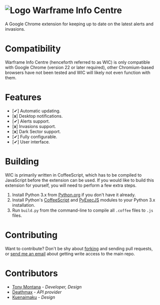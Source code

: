 ![Logo](https://raw.githubusercontent.com/Syke94/warframe-info-centre/master/Icons/Warframe.Medium.png) Warframe Info Centre
====================

A Google Chrome extension for keeping up to date on the latest alerts and invasions.

Compatibility
=============

Warframe Info Centre (henceforth referred to as WIC) is only compatible with Google Chrome (version 22 or later required), other Chromium-based browsers have not been tested and WIC will likely not even function with them.

Features
========

* [✔] Automatic updating.
* [**x**] Desktop notifications.
* [✔] Alerts support.
* [**x**] Invasions support.
* [**x**] Dark Sector support.
* [✔] Fully configurable.
* [✔] User interface.

Building
========

WIC is primarily written in CoffeeScript, which has to be compiled to JavaScript before the extension can be used. If you would like to build this extension for yourself, you will need to perform a few extra steps.

1. Install Python 3.x from [Python.org](https://www.python.org/downloads/) if you don't have it already.
2. Install Python's [CoffeeScript](https://pypi.python.org/pypi/CoffeeScript/1.0.9) and [PyExecJS](https://pypi.python.org/pypi/PyExecJS) modules to your Python 3.x installation.
3. Run `build.py` from the command-line to compile all `.coffee` files to `.js` files.

Contributing
============

Want to contribute? Don't be shy about [forking](https://github.com/Syke94/warframe-info-centre/fork) and sending pull requests, or [send me an email](mailto:js.pwns@gmail.com) about getting write access to the main repo.

Contributors
============

* [Tony Montana](https://github.com/Syke94) - *Developer, Design*
* [Deathmax](http://deathmax.com/) - *API provider*
* [Kuenaimaku](https://github.com/Kuenaimaku) - *Design*